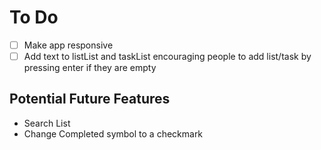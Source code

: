 # To Do
- [ ] Make app responsive
- [ ] Add text to listList and taskList encouraging people to add list/task by pressing enter if they are empty
## Potential Future Features
- Search List
- Change Completed symbol to a checkmark
